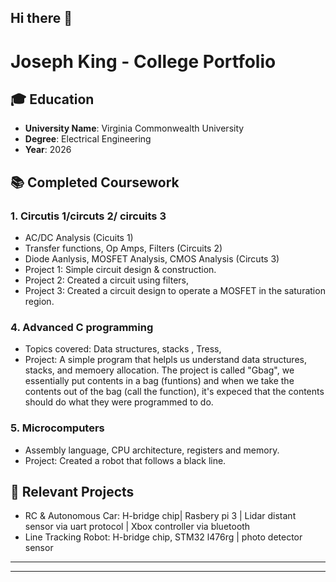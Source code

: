 ## Hi there 👋

<!--
**justaver/justaver** is a ✨ _special_ ✨ repository because its `README.md` (this file) appears on your GitHub profile.

Here are some ideas to get you started:

- 🔭 I’m currently working on ...
- 🌱 I’m currently learning ...
- 👯 I’m looking to collaborate on ...
- 🤔 I’m looking for help with ...
- 💬 Ask me about ...
- 📫 How to reach me: ...
- 😄 Pronouns: ...
- ⚡ Fun fact: ...
-->



# Joseph King - College Portfolio

## 🎓 Education

- **University Name**: Virginia Commonwealth University
- **Degree**: Electrical Engineering
- **Year**: 2026

## 📚 Completed Coursework

### 1. **Circutis 1/circuts 2/ circuits 3** 
   - AC/DC Analysis (Cicuits 1)
   - Transfer functions, Op Amps, Filters (Circuits 2)
   - Diode Aanlysis, MOSFET Analysis, CMOS Analysis (Circuts 3)
   - Project 1: Simple circuit design & construction. 
   - Project 2: Created a circuit using filters,
   - Project 3: Created a circuit design to operate a MOSFET in the saturation region.

### 4. **Advanced C programming**
   - Topics covered: Data structures, stacks , Tress, 
   - Project: A simple program that helpls us understand data structures, stacks, and memoery allocation. The project is called "Gbag", we essentially put contents in a bag (funtions) and when we take the contents out of the bag (call the function), it's expeced that the contents should do what they were programmed to do.

### 5. **Microcomputers**
   - Assembly language, CPU architecture, registers and memory.
   - Project: Created a robot that follows a black line.
   

## 💼 Relevant Projects

- RC & Autonomous Car: H-bridge chip| Rasbery pi 3 | Lidar distant sensor via uart protocol | Xbox controller via bluetooth 
- Line Tracking Robot: H-bridge chip, STM32 l476rg | photo detector sensor 

---


---
